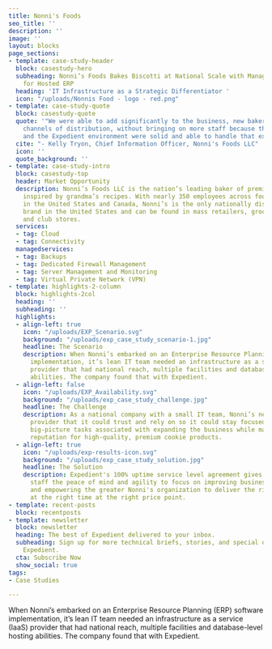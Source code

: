 ```yaml
---
title: Nonni's Foods
seo_title: ''
description: ''
image: ''
layout: blocks
page_sections:
- template: case-study-header
  block: casestudy-hero
  subheading: Nonni’s Foods Bakes Biscotti at National Scale with Managed Infrastructure
    for Hosted ERP
  heading: 'IT Infrastructure as a Strategic Differentiator '
  icon: "/uploads/Nonnis Food - logo - red.png"
- template: case-study-quote
  block: casestudy-quote
  quote: '"We were able to add significantly to the business, new bakeries and additional
    channels of distribution, without bringing on more staff because the new ERP tool
    and the Expedient environment were solid and able to handle that extra capacity."'
  cite: "- Kelly Tryon, Chief Information Officer, Nonni's Foods LLC"
  icon: ''
  quote_background: ''
- template: case-study-intro
  block: casestudy-top
  header: Market Opportunity
  description: Nonni’s Foods LLC is the nation’s leading baker of premium biscotti,
    inspired by grandma’s recipes. With nearly 350 employees across four facilities
    in the United States and Canada, Nonni’s is the only nationally distributed biscotti
    brand in the United States and can be found in mass retailers, grocery stores
    and club stores.
  services:
  - tag: Cloud
  - tag: Connectivity
  managedservices:
  - tag: Backups
  - tag: Dedicated Firewall Management
  - tag: Server Management and Monitoring
  - tag: Virtual Private Network (VPN)
- template: highlights-2-column
  block: highlights-2col
  heading: ''
  subheading: ''
  highlights:
  - align-left: true
    icon: "/uploads/EXP_Scenario.svg"
    background: "/uploads/exp_case_study_scenario-1.jpg"
    headline: The Scenario
    description: When Nonni’s embarked on an Enterprise Resource Planning (ERP) software
      implementation, it’s lean IT team needed an infrastructure as a service (IaaS)
      provider that had national reach, multiple facilities and database-level hosting
      abilities. The company found that with Expedient.
  - align-left: false
    icon: "/uploads/EXP_Availability.svg"
    background: "/uploads/exp_case_study_challenge.jpg"
    headline: The Challenge
    description: As a national company with a small IT team, Nonni’s needed a hosting
      provider that it could trust and rely on so it could stay focused on the important,
      big-picture tasks associated with expanding the business while maintaining its
      reputation for high-quality, premium cookie products.
  - align-left: true
    icon: "/uploads/exp-results-icon.svg"
    background: "/uploads/exp_case_study_solution.jpg"
    headline: The Solution
    description: Expedient's 100% uptime service level agreement gives Nonni's IT
      staff the peace of mind and agility to focus on improving business processes
      and empowering the greater Nonni's organization to deliver the right product
      at the right time at the right price point.
- template: recent-posts
  block: recentposts
- template: newsletter
  block: newsletter
  heading: The best of Expedient delivered to your inbox.
  subheading: Sign up for more technical briefs, stories, and special offers from
    Expedient.
  cta: Subscribe Now
  show_social: true
tags:
- Case Studies

---
```

When Nonni’s embarked on an Enterprise Resource Planning (ERP) software implementation, it’s lean IT team needed an infrastructure as a service (IaaS) provider that had national reach, multiple facilities and database-level hosting abilities. The company found that with Expedient.